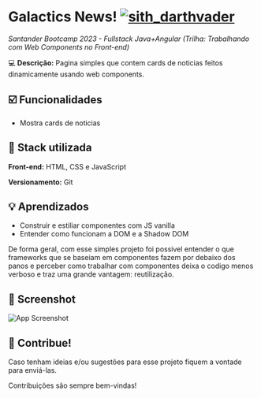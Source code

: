 
# Galactics News! [![sith_darthvader](https://cdn3.emoji.gg/emojis/8399-sith-darthvader.png)](https://emoji.gg/emoji/8399-sith-darthvader)


_Santander Bootcamp 2023 - Fullstack Java+Angular
(Trilha: Trabalhando com Web Components no Front-end)_

💻 **Descrição:** Pagina simples que contem cards de noticias feitos dinamicamente usando web components.


## ☑️ Funcionalidades

- Mostra cards de noticias


## 🧩 Stack utilizada

**Front-end:** HTML, CSS e JavaScript

**Versionamento:** Git


## 💡 Aprendizados

- Construir e estiliar componentes com JS vanilla
- Entender como funcionam a DOM e a Shadow DOM

De forma geral, com esse simples projeto foi possivel entender o que frameworks que se baseiam em componentes fazem por debaixo dos panos e perceber como trabalhar com componentes deixa o codigo menos verboso e traz uma grande vantagem: reutilização.


## 🎨 Screenshot

![App Screenshot]()


## 🤝 Contribue!

Caso tenham ideias e/ou sugestões para esse projeto fiquem a vontade para enviá-las.

Contribuições são sempre bem-vindas!
